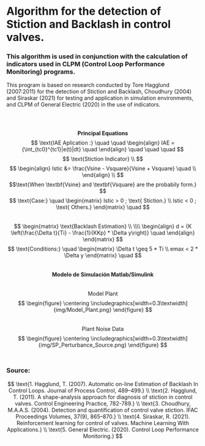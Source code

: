 



# Algorithm for the detection of Stiction and Backlash in control valves.
### This algorithm is used in conjunction with the calculation of indicators used in CLPM (Control Loop Performance Monitoring) programs. 
This program is based on research conducted by Tore Hagglund (2007:2011) for the detection of Stiction and Backlash, Choudhury (2004) and Siraskar (2021) for testing and application in simulation environments, and CLPM of General Electric (2020) in the use of indicators.
$$ \quad $$
$$ \quad $$
$$  \textbf{Principal Equations}  $$
$$
\text{IAE Aplication :} \quad \quad  \begin{align} IAE ={\int_{tc0}^{tc1}|e(t)|dt} \quad \end{align} \quad  \quad \quad 
$$
$$ \text{Stiction Indicator} \\ $$
$$ \begin{align}   Istic &= \frac{Vsine - Vsquare}{Vsine + Vsquare}  \quad \\ \end{align} \\  $$
$$\text{When \textbf{Vsine} and \textbf{Vsquare} are the probabily form.} $$
$$
\text{Case:} \quad
\begin{matrix}  
  Istic  > 0 ; \text{ Stiction.}  \\  
  Istic  < 0 ; \text{ Others.} 
\end{matrix} \quad 
$$
$$ \quad $$
$$ 
\begin{matrix} 
  \text{Backlash Estimation} \\  
  \\\\
  \begin{align} 
  d = {K \left(\frac{\Delta t}{Ti} - \frac{1}{KKp} * \Delta y\right)} \quad
  \end{align}
\end{matrix} 
$$
$$
\text{Conditions:} \quad
\begin{matrix}  
  \Delta t \geq 5 * Ti \\  
  emax  < 2 * \Delta y 
\end{matrix} \quad 
$$
$$ \quad $$
$$ \textbf{Modelo de Simulación Matlab/Simulink} $$
$$ \quad $$
$$ \text{Model Plant} $$
$$
\begin{figure}
\centering
\includegraphics[width=0.3\textwidth]{img/Model_Plant.png}
\end{figure}
$$
$$ \quad $$
$$ \text{Plant Noise Data} $$
$$
\begin{figure}
\centering
\includegraphics[width=0.3\textwidth]{img/SP_Perturbance_Source.png}
\end{figure}
$$
$$ \quad $$
### Source:
$$ 
\text{1. Hagglund, T. (2007). Automatic on-line Estimation of Backlash In Control Loops. Journal of Process Control, 489–499.} \\
\text{2. Hagglund, T. (2011). A shape-analysis approach for diagnosis of stiction in control valves. Control Engineering Practice, 782-789.} \\
\text{3. Choudhury, M.A.A.S. (2004). Detection and quantification of control valve stiction. IFAC Proceedings Volumes, 37(9), 865–870.} \\
\text{4. Siraskar, R. (2021). Reinforcement learning for control of valves. Machine Learning With Applications.} \\
\text{5. General Electric. (2020). Control Loop Performance Monitoring.}
$$
